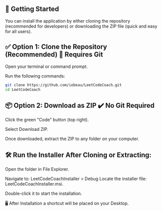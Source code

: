 🚀 Getting Started
---
You can install the application by either cloning the repository (recommended for developers) or downloading the ZIP file (quick and easy for all users).

✅ Option 1: Clone the Repository (Recommended)
📌 Requires Git
---
Open your terminal or command prompt.

Run the following commands:

```sh
git clone https://github.com/iebeau/LeetCodeCoach.git
cd LeetCodeCoach
```

📦 Option 2: Download as ZIP
✔️ No Git Required
---
Click the green "Code" button (top right).

Select Download ZIP.

Once downloaded, extract the ZIP to any folder on your computer.

🛠️ Run the Installer After Cloning or Extracting:
---
Open the folder in File Explorer.

Navigate to:
LeetCodeCoachInstaller > Debug
Locate the installer file: LeetCodeCoachInstaller.msi.

Double-click it to start the installation.

🖥️ After Installation a shortcut will be placed on your Desktop.
